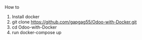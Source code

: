 How to
1. Install docker
2. git clone https://github.com/gapgag55/Odoo-with-Docker.git
3. cd Odoo-with-Docker
4. run docker-compose up 
